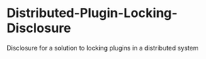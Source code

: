 # Distributed-Plugin-Locking-Disclosure
Disclosure for a solution to locking plugins in a distributed system
